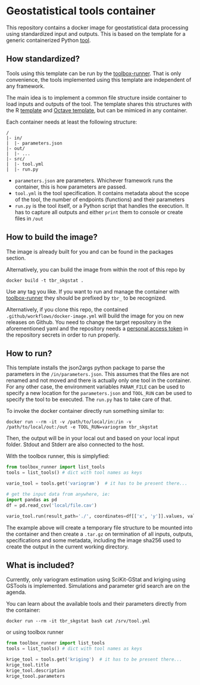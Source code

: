 # Geostatistical tools container

This repository contains a docker image for geostatistical data processing using standardized input and outputs. 
This is based on the template for a generic containerized Python [tool](https://github.com/vforwater/tool_template_python). 

## How standardized?

Tools using this template can be run by the [toolbox-runner](https://github.com/hydrocode-de/tool-runner). 
That is only convenience, the tools implemented using this template are independent of any framework.

The main idea is to implement a common file structure inside container to load inputs and outputs of the 
tool. The template shares this structures with the R [template](https://github.com/vforwater/tool_template_r)
and [Octave template](https://github.com/vforwater/tool_template_octave), but can be mimiced in any container.

Each container needs at least the following structure:

```
/
|- in/
|  |- parameters.json
|- out/
|  |- ...
|- src/
|  |- tool.yml
|  |- run.py
```

* `parameters.json` are parameters. Whichever framework runs the container, this is how parameters are passed.
* `tool.yml` is the tool specification. It contains metadata about the scope of the tool, the number of endpoints (functions) and their parameters
* `run.py` is the tool itself, or a Python script that handles the execution. It has to capture all outputs and either `print` them to console or create files in `/out`

## How to build the image?

The image is already built for you and can be found in the packages section.

Alternatively, you can build the image from within the root of this repo by
```
docker build -t tbr_skgstat .
```

Use any tag you like. If you want to run and manage the container with [toolbox-runner](https://github.com/hydrocode-de/tool-runner)
they should be prefixed by `tbr_` to be recognized. 

Alternatively, if you clone this repo, the contained `.github/workflows/docker-image.yml` will build the image for you 
on new releases on Github. You need to change the target repository in the aforementioned yaml and the repository needs a 
[personal access token](https://docs.github.com/en/authentication/keeping-your-account-and-data-secure/creating-a-personal-access-token)
in the repository secrets in order to run properly.

## How to run?

This template installs the json2args python package to parse the parameters in the `/in/parameters.json`. This assumes that
the files are not renamed and not moved and there is actually only one tool in the container. For any other case, the environment variables
`PARAM_FILE` can be used to specify a new location for the `parameters.json` and `TOOL_RUN` can be used to specify the tool to be executed.
The `run.py` has to take care of that.

To invoke the docker container directly run something similar to:
```
docker run --rm -it -v /path/to/local/in:/in -v /path/to/local/out:/out -e TOOL_RUN=variogram tbr_skgstat
```

Then, the output will be in your local out and based on your local input folder. Stdout and Stderr are also connected to the host.

With the toolbox runner, this is simplyfied:

```python
from toolbox_runner import list_tools
tools = list_tools() # dict with tool names as keys

vario_tool = tools.get('variogram')  # it has to be present there...

# get the input data from anywhere, ie:
import pandas as pd
df = pd.read_csv('local/file.cav')

vario_tool.run(result_path='./', coordinates=df[['x', 'y']].values, values=df.obs.values, n_lags=25, model='exponential', estimator='cresssie')
```
The example above will create a temporary file structure to be mounted into the container and then create a `.tar.gz` on termination of all 
inputs, outputs, specifications and some metadata, including the image sha256 used to create the output in the current working directory.

## What is included?

Currently, only variogram estimation using SciKit-GStat and kriging using GSTools is implemented. Simulations and parameter grid search are on the agenda.

You can learn about the available tools and their parameters directly from the container:

```
docker run --rm -it tbr_skgstat bash cat /srv/tool.yml
```

or using toolbox runner
```python
from toolbox_runner import list_tools
tools = list_tools() # dict with tool names as keys

krige_tool = tools.get('kriging')  # it has to be present there...
krige_tool.title
krige_tool.description
krige_toool.parameters

```


